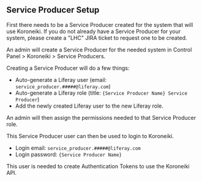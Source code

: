 ## Service Producer Setup

First there needs to be a Service Producer created for the system that will use
Koroneiki. If you do not already have a Service Producer for your system, please
create a "LHC" JIRA ticket to request one to be created.

An admin will create a Service Producer for the needed system in Control Panel > Koroneiki > Service Producers.

Creating a Service Producer will do a few things:
- Auto-generate a Liferay user (email: `service_producer.#####@liferay.com`)
- Auto-generate a Liferay role (title: `{Service Producer Name} Service Producer`)
- Add the newly created Liferay user to the new Liferay role.

An admin will then assign the permissions needed to that Service Producer role.

This Service Producer user can then be used to login to Koroneiki.
- Login email: `service_producer.#####@liferay.com`
- Login password: `{Service Producer Name}`

This user is needed to create Authentication Tokens to use the Koroneiki API.